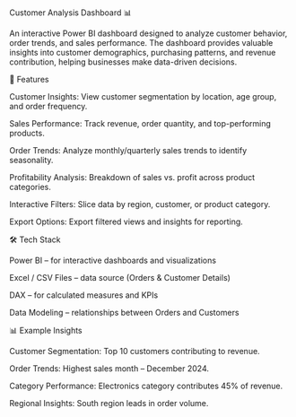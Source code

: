 Customer Analysis Dashboard 📊

An interactive Power BI dashboard designed to analyze customer behavior, order trends, and sales performance. The dashboard provides valuable insights into customer demographics, purchasing patterns, and revenue contribution, helping businesses make data-driven decisions.

📌 Features

Customer Insights: View customer segmentation by location, age group, and order frequency.

Sales Performance: Track revenue, order quantity, and top-performing products.

Order Trends: Analyze monthly/quarterly sales trends to identify seasonality.

Profitability Analysis: Breakdown of sales vs. profit across product categories.

Interactive Filters: Slice data by region, customer, or product category.

Export Options: Export filtered views and insights for reporting.

🛠 Tech Stack

Power BI – for interactive dashboards and visualizations

Excel / CSV Files – data source (Orders & Customer Details)

DAX – for calculated measures and KPIs

Data Modeling – relationships between Orders and Customers

📊 Example Insights

Customer Segmentation: Top 10 customers contributing to revenue.

Order Trends: Highest sales month – December 2024.

Category Performance: Electronics category contributes 45% of revenue.

Regional Insights: South region leads in order volume.
